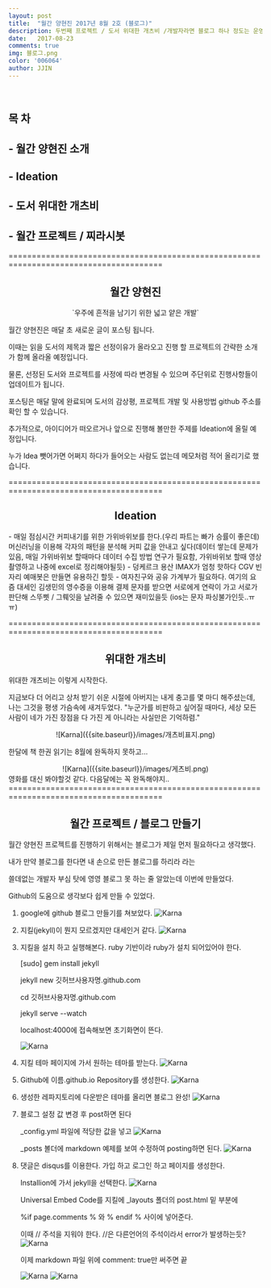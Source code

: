 ```yaml
---
layout: post
title:  "월간 양현진 2017년 8월 2호 (블로그)"
description: 두번째 프로젝트 / 도서 위대한 개츠비 /개발자라면 블로그 하나 정도는 운영해야지! 이왕 블로그 하려면 네이버 이런거 말고 내가 만들어서 블로그 운영해야지! 그때부터인가요? 제가 블로그를 하지 못하게 된게..
date:   2017-08-23
comments: true
img: 블로그.png
color: '006064'
author: JJIN
---
```

<br>
<h2>목 차 </h2>
<h2>- 월간 양현진 소개</h2>
<h2>- Ideation</h2>
<h2>- 도서 위대한 개츠비</h2>
<h2>- 월간 프로젝트 / 찌라시봇</h2>

=======================================================================================
<br>
<div style="text-align:center" markdown="1">
<h2>월간 양현진</h2>
`우주에 흔적을 남기기 위한 넓고 얕은 개발`
</div>

월간 양현진은 매달 초 새로운 글이 포스팅 됩니다.

이때는 읽을 도서의 제목과 짧은 선정이유가 올라오고 진행 할 프로젝트의 간략한 소개가 함께 올라올 예정입니다.

물론, 선정된 도서와 프로젝트를 사정에 따라 변경될 수 있으며 주단위로 진행사항들이 업데이트가 됩니다.

포스팅은 매달 말에 완료되며 도서의 감상평, 프로젝트 개발 및 사용방법 github 주소를 확인 할 수 있습니다.

추가적으로, 아이디어가 떠오르거나 앞으로 진행해 볼만한 주제를 Ideation에 올릴 예정입니다.

누가 Idea 뺏어가면 어쩌지 하다가 들어오는 사람도 없는데 메모처럼 적어 올리기로 했습니다.

=======================================================================================
<br>
<div style="text-align:center" markdown="1">
<h2>Ideation</h2>
</div>
 - 매일 점심시간 커피내기를 위한 가위바위보를 한다.(우리 파트는 빠가 승률이 좋은데) 머신러닝을 이용해 각자의 패턴을 분석해 커피 값을 안내고 싶다(데이터 쌓는데 문제가 있음, 매일 가위바위보 할때마다 데이터 수집 방법 연구가 필요함, 가위바위보 할때 영상 촬영하고 나중에 excel로 정리해야될듯)
 - 덩케르크 용산 IMAX가 엄청 핫하다 CGV 빈자리 예매봇은 만들면 유용하긴 할듯
 - 여자친구와 공유 가계부가 필요하다. 여기의 요즘 대세인 김생민의 영수증을 이용해 결제 문자를 받으면 서로에게 연락이 가고 서로가 판단해 스뚜삣 / 그뤠잇을 날려줄 수 있으면 재미있을듯 (ios는 문자 파싱불가인듯..ㅠㅠ)

=======================================================================================
<br>
<div style="text-align:center" markdown="1">
<h2>위대한 개츠비</h2>
</div>
위대한 개츠비는 이렇게 시작한다.

지금보다 더 어리고 상처 받기 쉬운 시절에 아버지는 내게 충고를 몇 마디 해주셨는데, 나는 그것을 평생 가슴속에 새겨두었다.
"누군가를 비판하고 싶어질 때마다, 세상 모든 사람이 네가 가진 장점을 다 가진 게 아니라는 사실만은 기억하렴."
<div style="text-align:center" markdown="1">
![Karna]({{site.baseurl}}/images/개츠비표지.png)
</div>

한달에 책 한권 읽기는 8월에 완독하지 못하고...

<div style="text-align:center" markdown="1">
![Karna]({{site.baseurl}}/images/게츠비.png)
</div>
영화를 대신 봐야할것 같다. 다음달에는 꼭 완독해야지..
=======================================================================================
<br>
<div style="text-align:center" markdown="1">
<h2>월간 프로젝트 / 블로그 만들기</h2>
</div>

월간 양현진 프로젝트를 진행하기 위해서는 블로그가 제일 먼저 필요하다고 생각했다.

내가 만약 블로그를 한다면 내 손으로 만든 블로그를 하리라 라는

쓸데없는 개발자 부심 탓에 영영 블로그 못 하는 줄 알았는데 이번에 만들었다.

Github의 도움으로 생각보다 쉽게 만들 수 있었다.

1. google에 github 블로그 만들기를 쳐보았다.
![Karna]({{site.baseurl}}/images/구글블로그검색.png)

2. 지킬(jekyll)이 뭔지 모르겠지만 대세인거 같다.
![Karna]({{site.baseurl}}/images/지킬이란.png)

3. 지킬을 설치 하고 실행해본다. ruby 기반이라 ruby가 설치 되어있어야 한다.

   [sudo] gem install jekyll 

   jekyll new 깃허브사용자명.github.com

   cd 깃허브사용자명.github.com

   jekyll serve --watch

   localhost:4000에 접속해보면 초기화면이 뜬다.

    ![Karna]({{site.baseurl}}/images/지킬초기화면.png)

4. 지킬 테마 페이지에 가서 원하는 테마를 받는다.
![Karna]({{site.baseurl}}/images/지킬테마.png)

5. Github에 이름.github.io Repository를 생성한다.
![Karna]({{site.baseurl}}/images/블로그레파지토리.png)

6. 생성한 레파지토리에 다운받은 테마를 올리면 블로그 완성!
![Karna]({{site.baseurl}}/images/블로그.png)

7. 블로그 설정 값 변경 후 post하면 된다

	_config.yml 파일에 적당한 값을 넣고
![Karna]({{site.baseurl}}/images/블로그설정.png)	

	_posts 볼더에 markdown 예제를 보여 수정하여 posting하면 된다.
![Karna]({{site.baseurl}}/images/블로그포스팅.png)

8. 댓글은 disqus를 이용한다.
	가입 하고 로그인 하고 페이지를 생성한다.

	Installion에 가서 jekyll을 선택한다.
	![Karna]({{site.baseurl}}/images/블로그댓글.png)

	Universal Embed Code를 지킬에 _layouts 폴더의 post.html 밑 부분에 

	%if page.comments % 와 % endif % 사이에 넣어준다.

	이때 // 주석을 지워야 한다. //은 다른언어의 주석이라서 error가 발생하는듯?
	![Karna]({{site.baseurl}}/images/댓글마무리.png)

	이제 markdown 파일 위에 comment: true만 써주면 끝

	![Karna]({{site.baseurl}}/images/커멘트.png)
	![Karna]({{site.baseurl}}/images/댓글완성.png)